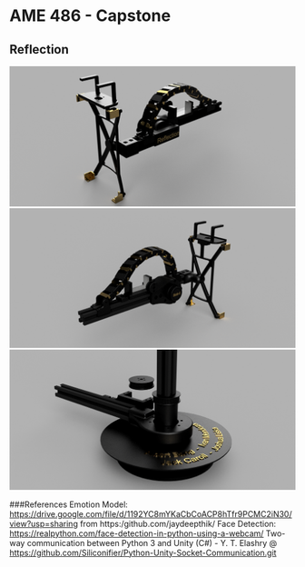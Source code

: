 # AME 486 - Capstone
## Reflection
![alt text](https://github.com/jjliska/capstone/blob/main/Media/Reflections2v63.png)
![alt text](https://github.com/jjliska/capstone/blob/main/Media/Reflections2v63_1.png)
![alt text](https://github.com/jjliska/capstone/blob/main/Media/Reflections2v63_2.png)

###References
Emotion Model: https://drive.google.com/file/d/1192YC8mYKaCbCoACP8hTfr9PCMC2iN30/view?usp=sharing from https:/github.com/jaydeepthik/
Face Detection: https://realpython.com/face-detection-in-python-using-a-webcam/
Two-way communication between Python 3 and Unity (C#) - Y. T. Elashry @ https://github.com/Siliconifier/Python-Unity-Socket-Communication.git
